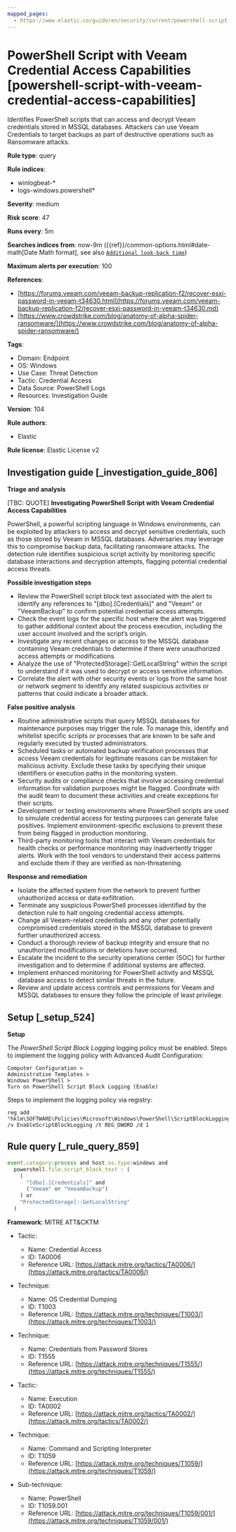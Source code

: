 ```yaml
---
mapped_pages:
  - https://www.elastic.co/guide/en/security/current/powershell-script-with-veeam-credential-access-capabilities.html
---
```


# PowerShell Script with Veeam Credential Access Capabilities [powershell-script-with-veeam-credential-access-capabilities]

Identifies PowerShell scripts that can access and decrypt Veeam credentials stored in MSSQL databases. Attackers can use Veeam Credentials to target backups as part of destructive operations such as Ransomware attacks.

**Rule type**: query

**Rule indices**:

* winlogbeat-*
* logs-windows.powershell*

**Severity**: medium

**Risk score**: 47

**Runs every**: 5m

**Searches indices from**: now-9m ({{ref}}/common-options.html#date-math[Date Math format], see also [`Additional look-back time`](docs-content://solutions/security/detect-and-alert/create-detection-rule.md#rule-schedule))

**Maximum alerts per execution**: 100

**References**:

* [https://forums.veeam.com/veeam-backup-replication-f2/recover-esxi-password-in-veeam-t34630.html](https://forums.veeam.com/veeam-backup-replication-f2/recover-esxi-password-in-veeam-t34630.md)
* [https://www.crowdstrike.com/blog/anatomy-of-alpha-spider-ransomware/](https://www.crowdstrike.com/blog/anatomy-of-alpha-spider-ransomware/)

**Tags**:

* Domain: Endpoint
* OS: Windows
* Use Case: Threat Detection
* Tactic: Credential Access
* Data Source: PowerShell Logs
* Resources: Investigation Guide

**Version**: 104

**Rule authors**:

* Elastic

**Rule license**: Elastic License v2

## Investigation guide [_investigation_guide_806]

**Triage and analysis**

[TBC: QUOTE]
**Investigating PowerShell Script with Veeam Credential Access Capabilities**

PowerShell, a powerful scripting language in Windows environments, can be exploited by attackers to access and decrypt sensitive credentials, such as those stored by Veeam in MSSQL databases. Adversaries may leverage this to compromise backup data, facilitating ransomware attacks. The detection rule identifies suspicious script activity by monitoring specific database interactions and decryption attempts, flagging potential credential access threats.

**Possible investigation steps**

* Review the PowerShell script block text associated with the alert to identify any references to "[dbo].[Credentials]" and "Veeam" or "VeeamBackup" to confirm potential credential access attempts.
* Check the event logs for the specific host where the alert was triggered to gather additional context about the process execution, including the user account involved and the script’s origin.
* Investigate any recent changes or access to the MSSQL database containing Veeam credentials to determine if there were unauthorized access attempts or modifications.
* Analyze the use of "ProtectedStorage]::GetLocalString" within the script to understand if it was used to decrypt or access sensitive information.
* Correlate the alert with other security events or logs from the same host or network segment to identify any related suspicious activities or patterns that could indicate a broader attack.

**False positive analysis**

* Routine administrative scripts that query MSSQL databases for maintenance purposes may trigger the rule. To manage this, identify and whitelist specific scripts or processes that are known to be safe and regularly executed by trusted administrators.
* Scheduled tasks or automated backup verification processes that access Veeam credentials for legitimate reasons can be mistaken for malicious activity. Exclude these tasks by specifying their unique identifiers or execution paths in the monitoring system.
* Security audits or compliance checks that involve accessing credential information for validation purposes might be flagged. Coordinate with the audit team to document these activities and create exceptions for their scripts.
* Development or testing environments where PowerShell scripts are used to simulate credential access for testing purposes can generate false positives. Implement environment-specific exclusions to prevent these from being flagged in production monitoring.
* Third-party monitoring tools that interact with Veeam credentials for health checks or performance monitoring may inadvertently trigger alerts. Work with the tool vendors to understand their access patterns and exclude them if they are verified as non-threatening.

**Response and remediation**

* Isolate the affected system from the network to prevent further unauthorized access or data exfiltration.
* Terminate any suspicious PowerShell processes identified by the detection rule to halt ongoing credential access attempts.
* Change all Veeam-related credentials and any other potentially compromised credentials stored in the MSSQL database to prevent further unauthorized access.
* Conduct a thorough review of backup integrity and ensure that no unauthorized modifications or deletions have occurred.
* Escalate the incident to the security operations center (SOC) for further investigation and to determine if additional systems are affected.
* Implement enhanced monitoring for PowerShell activity and MSSQL database access to detect similar threats in the future.
* Review and update access controls and permissions for Veeam and MSSQL databases to ensure they follow the principle of least privilege.


## Setup [_setup_524]

**Setup**

The *PowerShell Script Block Logging* logging policy must be enabled. Steps to implement the logging policy with Advanced Audit Configuration:

```
Computer Configuration >
Administrative Templates >
Windows PowerShell >
Turn on PowerShell Script Block Logging (Enable)
```

Steps to implement the logging policy via registry:

```
reg add "hklm\SOFTWARE\Policies\Microsoft\Windows\PowerShell\ScriptBlockLogging" /v EnableScriptBlockLogging /t REG_DWORD /d 1
```


## Rule query [_rule_query_859]

```js
event.category:process and host.os.type:windows and
  powershell.file.script_block_text : (
    (
      "[dbo].[Credentials]" and
      ("Veeam" or "VeeamBackup")
    ) or
    "ProtectedStorage]::GetLocalString"
  )
```

**Framework**: MITRE ATT&CKTM

* Tactic:

    * Name: Credential Access
    * ID: TA0006
    * Reference URL: [https://attack.mitre.org/tactics/TA0006/](https://attack.mitre.org/tactics/TA0006/)

* Technique:

    * Name: OS Credential Dumping
    * ID: T1003
    * Reference URL: [https://attack.mitre.org/techniques/T1003/](https://attack.mitre.org/techniques/T1003/)

* Technique:

    * Name: Credentials from Password Stores
    * ID: T1555
    * Reference URL: [https://attack.mitre.org/techniques/T1555/](https://attack.mitre.org/techniques/T1555/)

* Tactic:

    * Name: Execution
    * ID: TA0002
    * Reference URL: [https://attack.mitre.org/tactics/TA0002/](https://attack.mitre.org/tactics/TA0002/)

* Technique:

    * Name: Command and Scripting Interpreter
    * ID: T1059
    * Reference URL: [https://attack.mitre.org/techniques/T1059/](https://attack.mitre.org/techniques/T1059/)

* Sub-technique:

    * Name: PowerShell
    * ID: T1059.001
    * Reference URL: [https://attack.mitre.org/techniques/T1059/001/](https://attack.mitre.org/techniques/T1059/001/)



